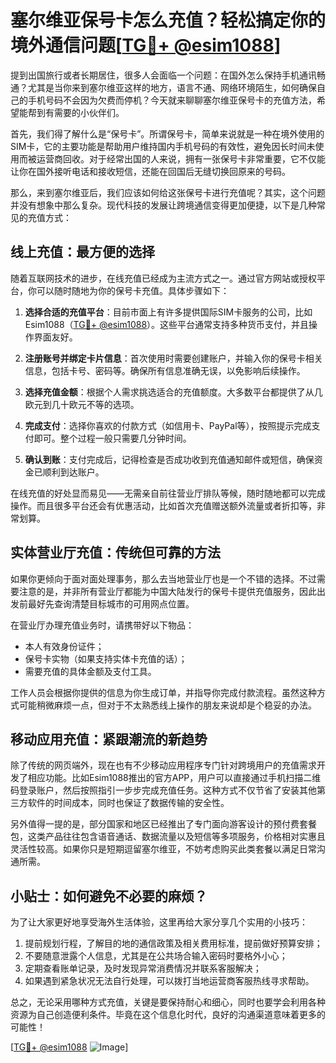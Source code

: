 # 塞尔维亚保号卡怎么充值？轻松搞定你的境外通信问题[[TG💪+ @esim1088](https://t.me/s/esim1088)]

提到出国旅行或者长期居住，很多人会面临一个问题：在国外怎么保持手机通讯畅通？尤其是当你来到塞尔维亚这样的地方，语言不通、网络环境陌生，如何确保自己的手机号码不会因为欠费而停机？今天就来聊聊塞尔维亚保号卡的充值方法，希望能帮到有需要的小伙伴们。

首先，我们得了解什么是“保号卡”。所谓保号卡，简单来说就是一种在境外使用的SIM卡，它的主要功能是帮助用户维持国内手机号码的有效性，避免因长时间未使用而被运营商回收。对于经常出国的人来说，拥有一张保号卡非常重要，它不仅能让你在国外接听电话和接收短信，还能在回国后无缝切换回原来的号码。

那么，来到塞尔维亚后，我们应该如何给这张保号卡进行充值呢？其实，这个问题并没有想象中那么复杂。现代科技的发展让跨境通信变得更加便捷，以下是几种常见的充值方式：

## 线上充值：最方便的选择

随着互联网技术的进步，在线充值已经成为主流方式之一。通过官方网站或授权平台，你可以随时随地为你的保号卡充值。具体步骤如下：

1. **选择合适的充值平台**：目前市面上有许多提供国际SIM卡服务的公司，比如Esim1088（[TG💪+ @esim1088](https://t.me/s/esim1088)）。这些平台通常支持多种货币支付，并且操作界面友好。
   
2. **注册账号并绑定卡片信息**：首次使用时需要创建账户，并输入你的保号卡相关信息，包括卡号、密码等。确保所有信息准确无误，以免影响后续操作。

3. **选择充值金额**：根据个人需求挑选适合的充值额度。大多数平台都提供了从几欧元到几十欧元不等的选项。

4. **完成支付**：选择你喜欢的付款方式（如信用卡、PayPal等），按照提示完成支付即可。整个过程一般只需要几分钟时间。

5. **确认到账**：支付完成后，记得检查是否成功收到充值通知邮件或短信，确保资金已顺利到达账户。

在线充值的好处显而易见——无需亲自前往营业厅排队等候，随时随地都可以完成操作。而且很多平台还会有优惠活动，比如首次充值赠送额外流量或者折扣等，非常划算。

## 实体营业厅充值：传统但可靠的方法

如果你更倾向于面对面处理事务，那么去当地营业厅也是一个不错的选择。不过需要注意的是，并非所有营业厅都能为中国大陆发行的保号卡提供充值服务，因此出发前最好先查询清楚目标城市的可用网点位置。

在营业厅办理充值业务时，请携带好以下物品：
- 本人有效身份证件；
- 保号卡实物（如果支持实体卡充值的话）；
- 需要充值的具体金额及支付工具。

工作人员会根据你提供的信息为你生成订单，并指导你完成付款流程。虽然这种方式可能稍微麻烦一点，但对于不太熟悉线上操作的朋友来说却是个稳妥的办法。

## 移动应用充值：紧跟潮流的新趋势

除了传统的网页端外，现在也有不少移动应用程序专门针对跨境用户的充值需求开发了相应功能。比如Esim1088推出的官方APP，用户可以直接通过手机扫描二维码登录账户，然后按照指引一步步完成充值任务。这种方式不仅节省了安装其他第三方软件的时间成本，同时也保证了数据传输的安全性。

另外值得一提的是，部分国家和地区已经推出了专门面向游客设计的预付费套餐包，这类产品往往包含语音通话、数据流量以及短信等多项服务，价格相对实惠且灵活性较高。如果你只是短期逗留塞尔维亚，不妨考虑购买此类套餐以满足日常沟通所需。

## 小贴士：如何避免不必要的麻烦？

为了让大家更好地享受海外生活体验，这里再给大家分享几个实用的小技巧：

1. 提前规划行程，了解目的地的通信政策及相关费用标准，提前做好预算安排；
2. 不要随意泄露个人信息，尤其是在公共场合输入密码时要格外小心；
3. 定期查看账单记录，及时发现异常消费情况并联系客服解决；
4. 如果遇到紧急状况无法自行处理，可以拨打当地运营商客服热线寻求帮助。

总之，无论采用哪种方式充值，关键是要保持耐心和细心，同时也要学会利用各种资源为自己创造便利条件。毕竟在这个信息化时代，良好的沟通渠道意味着更多的可能性！

[[TG💪+ @esim1088](https://t.me/s/esim1088) ![Image](https://i.postimg.cc/4NQfJmqS/Snipaste-2025-05-13-00-14-12.png)]